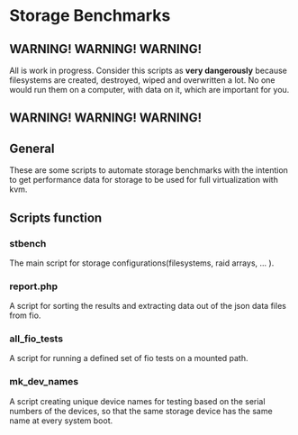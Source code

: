 # Storage Benchmarks

## WARNING! WARNING! WARNING!

All is work in progress. Consider this scripts as **very dangerously** because filesystems are 
created, destroyed, wiped and overwritten a lot. No one would run them on a computer, with data on it, which are important for you.

## WARNING! WARNING! WARNING!

## General

These are some scripts to automate storage benchmarks with the intention to get performance data
for storage to be used for full virtualization with kvm.

## Scripts function

### stbench
 
The main script for storage configurations(filesystems, raid arrays, ... ).

### report.php 

A script for sorting the results and extracting data out of the json data files from fio.

### all_fio_tests

A script for running a defined set of fio tests on a mounted path.

### mk_dev_names

A script creating unique device names for testing based on the serial numbers of the devices, so that the same storage device has the same name at every system boot.

